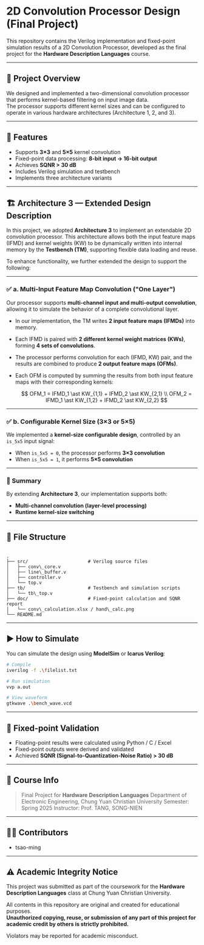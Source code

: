 # 2D Convolution Processor Design (Final Project)

This repository contains the Verilog implementation and fixed-point simulation results of a 2D Convolution Processor, developed as the final project for the **Hardware Description Languages** course.

---

## 🧠 Project Overview

We designed and implemented a two-dimensional convolution processor that performs kernel-based filtering on input image data.  
The processor supports different kernel sizes and can be configured to operate in various hardware architectures (Architecture 1, 2, and 3).

---

## 📌 Features

- Supports **3×3** and **5×5** kernel convolution
- Fixed-point data processing: **8-bit input → 16-bit output**
- Achieves **SQNR > 30 dB**
- Includes Verilog simulation and testbench
- Implements three architecture variants

---

## 🏗️ Architecture 3 — Extended Design Description

In this project, we adopted **Architecture 3** to implement an extendable 2D convolution processor. This architecture allows both the input feature maps (IFMD) and kernel weights (KW) to be dynamically written into internal memory by the **Testbench (TM)**, supporting flexible data loading and reuse.

To enhance functionality, we further extended the design to support the following:

---

### ✅ a. Multi-Input Feature Map Convolution ("One Layer")

Our processor supports **multi-channel input and multi-output convolution**, allowing it to simulate the behavior of a complete convolutional layer.

* In our implementation, the TM writes **2 input feature maps (IFMDs)** into memory.
* Each IFMD is paired with **2 different kernel weight matrices (KWs)**, forming **4 sets of convolutions**.
* The processor performs convolution for each (IFMD, KW) pair, and the results are combined to produce **2 output feature maps (OFMs)**.
* Each OFM is computed by summing the results from both input feature maps with their corresponding kernels:

  $$
  OFM_1 = IFMD_1 \ast KW_{1,1} + IFMD_2 \ast KW_{2,1} \\
  OFM_2 = IFMD_1 \ast KW_{1,2} + IFMD_2 \ast KW_{2,2}
  $$

---

### ✅ b. Configurable Kernel Size (3×3 or 5×5)

We implemented a **kernel-size configurable design**, controlled by an `is_5x5` input signal:

* When `is_5x5 = 0`, the processor performs **3×3 convolution**
* When `is_5x5 = 1`, it performs **5×5 convolution**

---

### 🧠 Summary

By extending **Architecture 3**, our implementation supports both:

* **Multi-channel convolution (layer-level processing)**
* **Runtime kernel-size switching**

---

## 📂 File Structure

```

.
├── src/                      # Verilog source files
│   ├── conv\_core.v
│   ├── line\_buffer.v
│   ├── controller.v
│   └── top.v
├── tb/                       # Testbench and simulation scripts
│   └── tb\_top.v
├── doc/                      # Fixed-point calculation and SQNR report
│   └── conv\_calculation.xlsx / hand\_calc.png
└── README.md

````

---

## ▶️ How to Simulate

You can simulate the design using **ModelSim** or **Icarus Verilog**:

```bash
# Compile
iverilog -f .\filelist.txt

# Run simulation
vvp a.out

# View waveform
gtkwave .\bench_wave.vcd
````

---

## 🧪 Fixed-point Validation

* Floating-point results were calculated using Python / C / Excel
* Fixed-point outputs were derived and validated
* Achieved **SQNR (Signal-to-Quantization-Noise Ratio) > 30 dB**

---

## 📘 Course Info

> Final Project for **Hardware Description Languages**
> Department of Electronic Engineering, Chung Yuan Christian University
> Semester: Spring 2025
> Instructor: Prof. TANG, SONG-NIEN

---

## 🧑‍💻 Contributors

* tsao-ming

---

## ⚠️ Academic Integrity Notice

This project was submitted as part of the coursework for the **Hardware Description Languages** class at Chung Yuan Christian University.

All contents in this repository are original and created for educational purposes.  
**Unauthorized copying, reuse, or submission of any part of this project for academic credit by others is strictly prohibited.**

Violators may be reported for academic misconduct.
